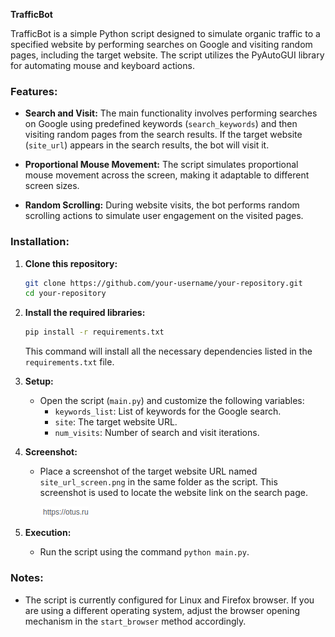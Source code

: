 **TrafficBot**

TrafficBot is a simple Python script designed to simulate organic traffic to a specified website by performing searches on Google and visiting random pages, including the target website. The script utilizes the PyAutoGUI library for automating mouse and keyboard actions.

### Features:

- **Search and Visit:**
  The main functionality involves performing searches on Google using predefined keywords (`search_keywords`) and then visiting random pages from the search results. If the target website (`site_url`) appears in the search results, the bot will visit it.

- **Proportional Mouse Movement:**
  The script simulates proportional mouse movement across the screen, making it adaptable to different screen sizes.

- **Random Scrolling:**
  During website visits, the bot performs random scrolling actions to simulate user engagement on the visited pages.



### Installation:

1. **Clone this repository:**
   ```bash
   git clone https://github.com/your-username/your-repository.git
   cd your-repository
   ```

2. **Install the required libraries:**
   ```bash
   pip install -r requirements.txt
   ```

   This command will install all the necessary dependencies listed in the `requirements.txt` file.

3. **Setup:**
   - Open the script (`main.py`) and customize the following variables:
     - `keywords_list`: List of keywords for the Google search.
     - `site`: The target website URL.
     - `num_visits`: Number of search and visit iterations.

4. **Screenshot:**
   - Place a screenshot of the target website URL named `site_url_screen.png` in the same folder as the script. This screenshot is used to locate the website link on the search page.
     
        ![screenshot of link](site_url_screen.png)

5. **Execution:**
   - Run the script using the command `python main.py`.

### Notes:

- The script is currently configured for Linux and Firefox browser. If you are using a different operating system, adjust the browser opening mechanism in the `start_browser` method accordingly.
